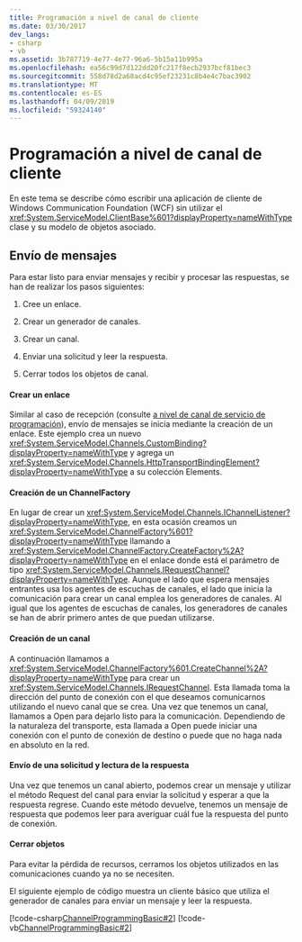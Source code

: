 ```yaml
---
title: Programación a nivel de canal de cliente
ms.date: 03/30/2017
dev_langs:
- csharp
- vb
ms.assetid: 3b787719-4e77-4e77-96a6-5b15a11b995a
ms.openlocfilehash: ea56c99d7d122dd20fc217f8ecb2937bcf81bec3
ms.sourcegitcommit: 558d78d2a68acd4c95ef23231c8b4e4c7bac3902
ms.translationtype: MT
ms.contentlocale: es-ES
ms.lasthandoff: 04/09/2019
ms.locfileid: "59324140"
---
```

# <a name="client-channel-level-programming"></a>Programación a nivel de canal de cliente
En este tema se describe cómo escribir una aplicación de cliente de Windows Communication Foundation (WCF) sin utilizar el <xref:System.ServiceModel.ClientBase%601?displayProperty=nameWithType> clase y su modelo de objetos asociado.  
  
## <a name="sending-messages"></a>Envío de mensajes  
 Para estar listo para enviar mensajes y recibir y procesar las respuestas, se han de realizar los pasos siguientes:  
  
1. Cree un enlace.  
  
2. Crear un generador de canales.  
  
3. Crear un canal.  
  
4. Enviar una solicitud y leer la respuesta.  
  
5. Cerrar todos los objetos de canal.  
  
#### <a name="creating-a-binding"></a>Crear un enlace  
 Similar al caso de recepción (consulte [a nivel de canal de servicio de programación](../../../../docs/framework/wcf/extending/service-channel-level-programming.md)), envío de mensajes se inicia mediante la creación de un enlace. Este ejemplo crea un nuevo <xref:System.ServiceModel.Channels.CustomBinding?displayProperty=nameWithType> y agrega un <xref:System.ServiceModel.Channels.HttpTransportBindingElement?displayProperty=nameWithType> a su colección Elements.  
  
#### <a name="building-a-channelfactory"></a>Creación de un ChannelFactory  
 En lugar de crear un <xref:System.ServiceModel.Channels.IChannelListener?displayProperty=nameWithType>, en esta ocasión creamos un <xref:System.ServiceModel.ChannelFactory%601?displayProperty=nameWithType> llamando a <xref:System.ServiceModel.ChannelFactory.CreateFactory%2A?displayProperty=nameWithType> en el enlace donde está el parámetro de tipo <xref:System.ServiceModel.Channels.IRequestChannel?displayProperty=nameWithType>. Aunque el lado que espera mensajes entrantes usa los agentes de escuchas de canales, el lado que inicia la comunicación para crear un canal emplea los generadores de canales. Al igual que los agentes de escuchas de canales, los generadores de canales se han de abrir primero antes de que puedan utilizarse.  
  
#### <a name="creating-a-channel"></a>Creación de un canal  
 A continuación llamamos a <xref:System.ServiceModel.ChannelFactory%601.CreateChannel%2A?displayProperty=nameWithType> para crear un <xref:System.ServiceModel.Channels.IRequestChannel>. Esta llamada toma la dirección del punto de conexión con el que deseamos comunicarnos utilizando el nuevo canal que se crea. Una vez que tenemos un canal, llamamos a Open para dejarlo listo para la comunicación. Dependiendo de la naturaleza del transporte, esta llamada a Open puede iniciar una conexión con el punto de conexión de destino o puede que no haga nada en absoluto en la red.  
  
#### <a name="sending-a-request-and-reading-the-reply"></a>Envío de una solicitud y lectura de la respuesta  
 Una vez que tenemos un canal abierto, podemos crear un mensaje y utilizar el método Request del canal para enviar la solicitud y esperar a que la respuesta regrese. Cuando este método devuelve, tenemos un mensaje de respuesta que podemos leer para averiguar cuál fue la respuesta del punto de conexión.  
  
#### <a name="closing-objects"></a>Cerrar objetos  
 Para evitar la pérdida de recursos, cerramos los objetos utilizados en las comunicaciones cuando ya no se necesiten.  
  
 El siguiente ejemplo de código muestra un cliente básico que utiliza el generador de canales para enviar un mensaje y leer la respuesta.  
  
 [!code-csharp[ChannelProgrammingBasic#2](../../../../samples/snippets/csharp/VS_Snippets_CFX/channelprogrammingbasic/cs/clientprogram.cs#2)]
 [!code-vb[ChannelProgrammingBasic#2](../../../../samples/snippets/visualbasic/VS_Snippets_CFX/channelprogrammingbasic/vb/clientprogram.vb#2)]
